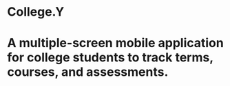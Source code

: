 # College.Y
# A multiple-screen mobile application for college students to track terms, courses, and assessments.
